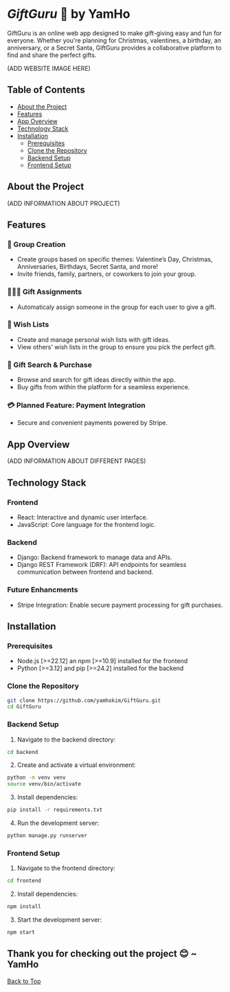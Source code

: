 # <i>GiftGuru</i> 🎁 by YamHo

<p id="top" />
GiftGuru is an online web app designed to make gift-giving easy and fun for everyone. Whether you're planning for Christmas, valentines, a birthday, an anniversary, or a Secret Santa, GiftGuru provides a collaborative platform to find and share the perfect gifts.

(ADD WEBSITE IMAGE HERE)

## Table of Contents

- [About the Project](#about-the-project)
- [Features](#features)
- [App Overview](#app-overview)
- [Technology Stack](#technology-stack)
- [Installation](#installation)
  - [Prerequisites](#prerequisites)
  - [Clone the Repository](#clone-the-repository)
  - [Backend Setup](#backend-setup)
  - [Frontend Setup](#frontend-setup)

## About the Project

(ADD INFORMATION ABOUT PROJECT)

## Features

### 🎉 Group Creation

- Create groups based on specific themes: Valentine’s Day, Christmas, Anniversaries, Birthdays, Secret Santa, and more!
- Invite friends, family, partners, or coworkers to join your group.

### 🧑‍🤝‍🧑 Gift Assignments

- Automaticaly assign someone in the group for each user to give a gift.

### 📃 Wish Lists

- Create and manage personal wish lists with gift ideas.
- View others' wish lists in the group to ensure you pick the perfect gift.

### 🛒 Gift Search & Purchase

- Browse and search for gift ideas directly within the app.
- Buy gifts from within the platform for a seamless experience.

### 💳 Planned Feature: Payment Integration

- Secure and convenient payments powered by Stripe.

## App Overview

(ADD INFORMATION ABOUT DIFFERENT PAGES)

## Technology Stack

### Frontend

- React: Interactive and dynamic user interface.
- JavaScript: Core language for the frontend logic.

### Backend

- Django: Backend framework to manage data and APIs.
- Django REST Framework (DRF): API endpoints for seamless communication between frontend and backend.

### Future Enhancments

- Stripe Integration: Enable secure payment processing for gift purchases.

## Installation

### Prerequisites

- Node.js [>=22.12] an npm [>=10.9] installed for the frontend
- Python [>=3.12] and pip [>=24.2] installed for the backend

### Clone the Repository

```bash
git clone https://github.com/yamhokim/GiftGuru.git
cd GiftGuru
```

### Backend Setup

1. Navigate to the backend directory:

```bash
cd backend
```

2. Create and activate a virtual environment:

```bash
python -m venv venv
source venv/bin/activate
```

3. Install dependencies:

```bash
pip install -r requirements.txt
```

4. Run the development server:

```bash
python manage.py runserver
```

### Frontend Setup

1. Navigate to the frontend directory:

```bash
cd frontend
```

2. Install dependencies:

```bash
npm install
```

3. Start the development server:

```bash
npm start
```

## Thank you for checking out the project 😊 ~ YamHo

<p><a href="#top">Back to Top</a></p>
